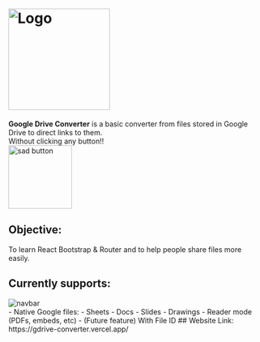 <h1><img width="200px" alt="Logo" src="https://i.imgur.com/gKcMqJg.png" /></h1>

<b>Google Drive Converter</b> is a basic converter from files stored in Google Drive to direct links to them.<br/>
Without clicking any button!!<br/>
<img width="125px" alt="sad button" src="https://i.imgur.com/HdQKrzN.png"/>
## Objective:
To learn React Bootstrap & Router and to help people share files more easily.
## Currently supports:
<img style="display:block" alt="navbar" src="https://i.imgur.com/euk4sZt.png"/>
- Native Google files:
    - Sheets
    - Docs
    - Slides
    - Drawings
- Reader mode (PDFs, embeds, etc)
- (Future feature) With File ID
## Website Link:
https://gdrive-converter.vercel.app/

